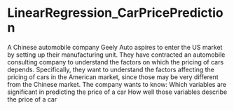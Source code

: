 # LinearRegression_CarPricePrediction
A Chinese automobile company Geely Auto aspires to enter the US market by setting up their manufacturing unit. They have contracted an automobile consulting company to understand the factors on which the pricing of cars depends. Specifically, they want to understand the factors affecting the pricing of cars in the American market, since those may be very different from the Chinese market. The company wants to know: Which variables are significant in predicting the price of a car How well those variables describe the price of a car
